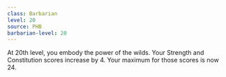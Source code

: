 ```yaml
---
class: Barbarian
level: 20
source: PHB
barbarian-level: 20
---
```


At 20th level, you embody the power of the wilds. Your Strength and Constitution scores increase by 4. Your maximum for those scores is now 24.
